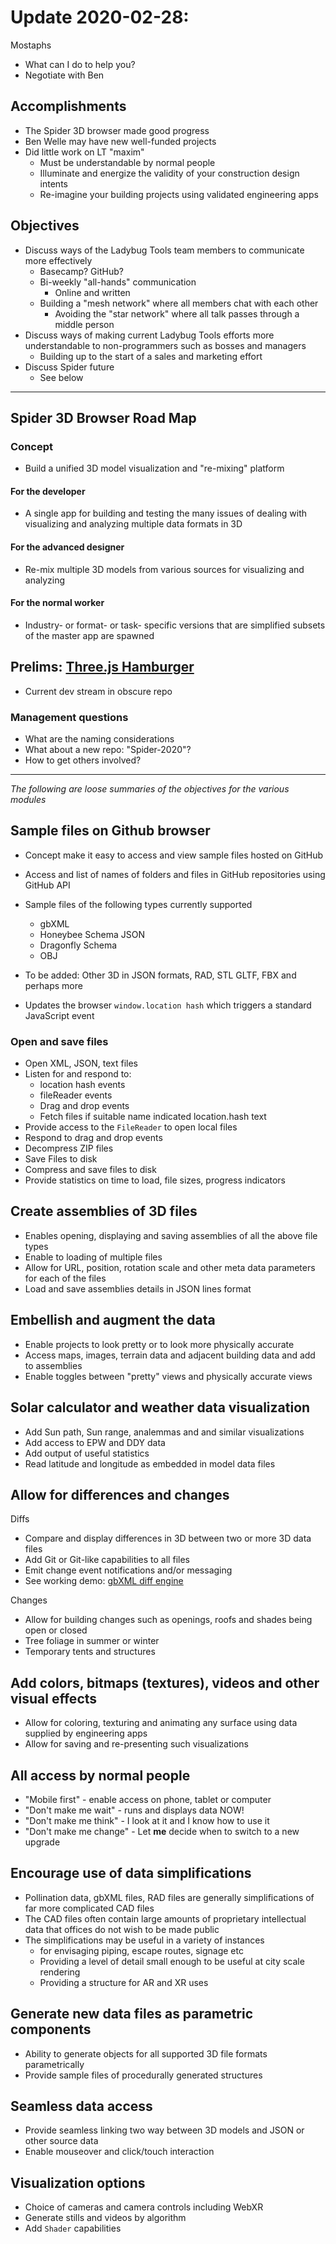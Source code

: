 # Update 2020-02-28:


Mostaphs

* What can I do to help you?
* Negotiate with Ben


## Accomplishments

* The Spider 3D browser made good progress
* Ben Welle may have new well-funded projects
* Did little work on LT "maxim"
	* Must be understandable by normal people
	* Illuminate and energize the validity of your construction design intents
	* Re-imagine your building projects using validated engineering apps

## Objectives

* Discuss ways of the Ladybug Tools team members to communicate more effectively
	* Basecamp? GitHub?
	* Bi-weekly "all-hands" communication
		* Online and written
	* Building a "mesh network" where all members chat with each other
		* Avoiding the "star network" where all talk passes through a middle person
* Discuss ways of making current Ladybug Tools efforts more understandable to non-programmers such as bosses and managers
	* Building up to the start of a sales and marketing effort
* Discuss Spider future
	* See below


***


## Spider 3D Browser Road Map

### Concept

* Build a unified 3D model visualization and "re-mixing" platform

#### For the developer

* A single app for building and testing the many issues of dealing with visualizing and analyzing multiple data formats in 3D

#### For the advanced designer

* Re-mix multiple 3D models from various sources for visualizing and analyzing

#### For the normal worker

* Industry- or format- or task- specific versions that are simplified subsets of the master app are spawned

## Prelims: [Three.js Hamburger]( https://pushme-pullyou.github.io/templates-01/threejs-hamburger/)

* Current dev stream in obscure repo



### Management questions

* What are the naming considerations
* What about a new repo: "Spider-2020"?
* How to get others involved?

***

_The following are loose summaries of the objectives for the various modules_

## Sample files on Github browser

* Concept make it easy to access and view sample files hosted on GitHub
* Access and list of names of folders and files in GitHub repositories using GitHub API
* Sample files of the following types currently supported
	* gbXML
	* Honeybee Schema JSON
	* Dragonfly Schema
	* OBJ

* To be added: Other 3D in JSON formats, RAD, STL GLTF, FBX and perhaps more
* Updates the browser ```window.location hash``` which triggers a standard JavaScript event


### Open and save files

* Open XML, JSON, text files
* Listen for and respond to:
	* location hash events
	* fileReader events
	* Drag and drop events
	* Fetch files if suitable name indicated location.hash text
* Provide access to the ```FileReader``` to open local files
* Respond to drag and drop events
* Decompress ZIP files
* Save Files to disk
* Compress and save files to disk
* Provide statistics on time to load, file sizes, progress indicators


## Create assemblies of 3D files

* Enables opening, displaying and saving assemblies of all the above file types
* Enable to loading of multiple files
* Allow for URL, position, rotation scale and other meta data parameters for each of the files
* Load and save assemblies details in JSON lines format


## Embellish and augment the data

* Enable projects to look pretty or to look more physically accurate
* Access maps, images, terrain data and adjacent building data and add to assemblies
* Enable toggles between "pretty" views and physically accurate views


## Solar calculator and weather data visualization

* Add Sun path, Sun range, analemmas and and similar visualizations
* Add access to EPW and DDY data
* Add output of useful statistics
* Read latitude and longitude as embedded in model data files


## Allow for differences and changes

Diffs

* Compare and display differences in 3D between two or more 3D data files
* Add Git or Git-like capabilities to all files
* Emit change event notifications and/or messaging
* See working demo: [gbXML diff engine]( https://www.ladybug.tools/spider/cookbook/gbxml-diff-engine/v-0-01-00/gbxml-diff-engine.html )

Changes

* Allow for building changes such as openings, roofs and shades being open or closed
* Tree foliage in summer or winter
* Temporary tents and structures


## Add colors, bitmaps (textures), videos and other visual effects

* Allow for coloring, texturing and animating any surface using data supplied by engineering apps
* Allow for saving and re-presenting such visualizations


## All access by normal people

* "Mobile first" - enable access on phone, tablet or computer
* "Don't make me wait" - runs and displays data NOW!
* "Don't make me think" - I look at it and I know how to use it
* "Don't make me change" - Let ****me**** decide when to switch to a new upgrade


## Encourage use of data simplifications

* Pollination data, gbXML files, RAD files are generally simplifications of far more complicated CAD files
* The CAD files often contain large amounts of proprietary intellectual data that offices do not wish to be made public
* The simplifications may be useful in a variety of instances
	* for envisaging piping, escape routes, signage etc
	* Providing a level of detail small enough to be useful at city scale rendering
	* Providing a structure for AR and XR uses



## Generate new data files as parametric components

* Ability to generate objects for all supported 3D file formats parametrically
* Provide sample files of procedurally generated structures


## Seamless data access

* Provide seamless linking two way between 3D models and JSON or other source data
* Enable mouseover and click/touch interaction


## Visualization options

* Choice of cameras and camera controls including WebXR
* Generate stills and videos by algorithm
* Add ```Shader``` capabilities
